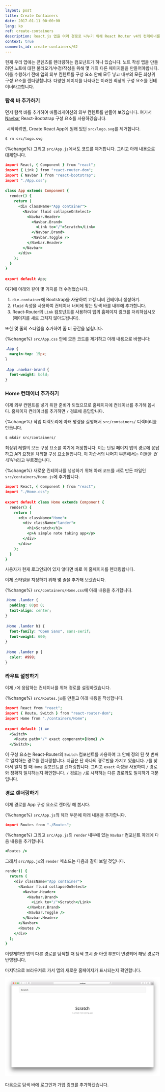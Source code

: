```yaml
---
layout: post
title: Create Containers
date: 2017-01-11 00:00:00
lang: ko
ref: create-containers
description: React.js 앱을 여러 경로로 나누기 위해 React Router v4의 컨테이너를 사용하여 구조화 할 것이다. 또한 Navbar React-Bootstrap 구성 요소를 App 컨테이너에 추가 할 예정입니다.
context: true
comments_id: create-containers/62
---
```


현재 우리 앱에는 콘텐츠를 렌더링하는 컴포넌트가 하나 있습니다. 노트 작성 앱을 만들려면 노트에 대한 불러오기/수정/작성을 위해 몇 개의 다른 페이지들을 만들어야합니다. 이를 수행하기 전에 앱의 외부 컨텐트를 구성 요소 안에 모두 넣고 내부의 모든 최상위 구성 요소를 렌더링합니다. 다양한 페이지를 나타내는 이러한 최상위 구성 요소를 컨테이너라고합니다.

### 탐색 바 추가하기

먼저 탐색 바를 추가하여 애플리케이션의 외부 컨텐트를 만들어 보겠습니다. 여기서 [Navbar](https://react-bootstrap.github.io/components/navbar/) React-Bootstrap 구성 요소를 사용하겠습니다.

<img class = "code-marker" src="/assets/s.png"/> 시작하려면, Create React App에 원래 있던 `src/logo.svg`를 제거합니다.

``` bash
$ rm src/logo.svg
```

{%change%} 그리고 `src/App.js`에서도 코드를 제거합니다. 그리고 아래 내용으로 대체합니다.

``` coffee
import React, { Component } from "react";
import { Link } from "react-router-dom";
import { Navbar } from "react-bootstrap";
import "./App.css";

class App extends Component {
  render() {
    return (
      <div className="App container">
        <Navbar fluid collapseOnSelect>
          <Navbar.Header>
            <Navbar.Brand>
              <Link to="/">Scratch</Link>
            </Navbar.Brand>
            <Navbar.Toggle />
          </Navbar.Header>
        </Navbar>
      </div>
    );
  }
}

export default App;
```

여기에 아래와 같이 몇 가지를 더 수정했습니다.

1. `div.container`에 Bootstrap을 사용하여 고정 너비 컨테이너 생성하기.
2. `fluid` 속성을 사용하여 컨테이너 너비에 맞는 탐색 바를 내부에 추가합니다.
3. React-Router의 `Link` 컴포넌트를 사용하여 앱의 홈페이지 링크를 처리하십시오 (페이지를 새로 고치지 않아도됩니다).

또한 몇 줄의 스타일을 추가하여 좀 더 공간을 넓힙니다.

{%change%} `src/App.css` 안에 모든 코드를 제거하고 아래 내용으로 바꿉니다:

``` css
.App {
  margin-top: 15px;
}

.App .navbar-brand {
  font-weight: bold;
}
```

### Home 컨테이너 추가하기 

이제 외부 컨텐트를 넣기 위한 준비가 되었으므로 홈페이지에 컨테이너를 추가해 봅시다. 홈페이지 컨테이너를 추가하면 `/` 경로에 응답합니다.

{%change%} 작업 디렉토리에 아래 명령을 실행해서 `src/containers/` 디렉터리를 만듭니다.

``` bash
$ mkdir src/containers/
```

최상위 레벨의 모든 구성 요소를 여기에 저장합니다. 이는 단일 페이지 앱의 경로에 응답하고 API 요청을 처리할 구성 요소들입니다. 이 자습서의 나머지 부분에서는 이들을 *컨테이너*라고 부르겠습니다.

{%change%} 새로운 컨테이너를 생성하기 위해 아래 코드를 새로 만든 파일인 `src/containers/Home.js`에 추가합니다.

``` coffee
import React, { Component } from "react";
import "./Home.css";

export default class Home extends Component {
  render() {
    return (
      <div className="Home">
        <div className="lander">
          <h1>Scratch</h1>
          <p>A simple note taking app</p>
        </div>
      </div>
    );
  }
}
```

사용자가 현재 로그인되어 있지 않다면 바로 이 홈페이지를 렌더링합니다.

이제 스타일을 지정하기 위해 몇 줄을 추가해 보겠습니다.

{%change%} `src/containers/Home.css`에 아래 내용을 추가합니다.

``` css
.Home .lander {
  padding: 80px 0;
  text-align: center;
}

.Home .lander h1 {
  font-family: "Open Sans", sans-serif;
  font-weight: 600;
}

.Home .lander p {
  color: #999;
}
```

### 라우트 설정하기

이제 `/`에 응답하는 컨테이너를 위해 경로를 설정하겠습니다.

{%change%} `src/Routes.js`를 만들고 아래 내용을 작성합니다.

``` coffee
import React from "react";
import { Route, Switch } from "react-router-dom";
import Home from "./containers/Home";

export default () =>
  <Switch>
    <Route path="/" exact component={Home} />
  </Switch>;
```

이 구성 요소는 React-Router의 `Switch` 컴포넌트를 사용하여 그 안에 정의 된 첫 번째로 일치하는 경로를 렌더링합니다. 지금은 단 하나의 경로만을 가지고 있습니다. `/`를 찾아서 일치 할 때 `Home` 컴포넌트를 렌더링합니다. 그리고 `exact` 속성을 사용하여 `/` 경로와 정확히 일치하는지 확인합니다. `/` 경로는 `/`로 시작하는 다른 경로와도 일치하기 때문입니다.

### 경로 렌더링하기 

이제 경로를 App 구성 요소로 렌더링 해 봅시다.

{%change%} `src/App.js`의 헤더 부분에 아래 내용을 추가합니다.

``` coffee
import Routes from "./Routes";
```

{%change%} 그리고 `src/App.js`의 `render` 내부에 있는 `Navbar` 컴포넌트 아래에 다음 내용을 추가합니다.

``` coffee
<Routes />
```

그래서 `src/App.js`의 `render` 메소드는 다음과 같이 보일 것입니다.

``` coffee
render() {
  return (
    <div className="App container">
      <Navbar fluid collapseOnSelect>
        <Navbar.Header>
          <Navbar.Brand>
            <Link to="/">Scratch</Link>
          </Navbar.Brand>
          <Navbar.Toggle />
        </Navbar.Header>
      </Navbar>
      <Routes />
    </div>
  );
}
```

이렇게하면 앱의 다른 경로를 탐색할 때 탐색 표시 줄 아랫 부분이 변경되어 해당 경로가 반영됩니다.

마지막으로 브라우저로 가서 앱의 새로운 홈페이지가 표시되는지 확인합니다.

![새 홈페이지로드 스크린 샷](/assets/new-homepage-loaded.png)

다음으로 탐색 바에 로그인과 가입 링크를 추가하겠습니다.
